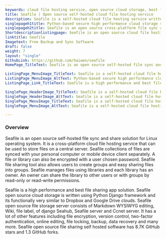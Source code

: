 ```yaml
---
keywords: cloud file hosting service, open source cloud storage, best file sharing app, open source file storage, file sharing tool, file sharing self hosted, file sync and share
title: Seafile | Open source self-hosted cloud file hosting service
description: Seafile is a self-hosted cloud file hosting service written in Python language. It is high performance and secure file synchronization and sharing solution.
singlepageh1title: Python-based secure high performance cloud storage system
singlepageh2title: Seafile is an open source cross-platform file sync and share solution. It is self-hosted, high reliability, performance, and productivity file sharing tool.
Shortdescriptionlistingpage: Seafile is an open source cloud file hosting service that can be installed on your personal server. It is cross-platform and secure file sync and share solution
linktitle: Seafile
Imagetext: Free Backup and Sync Software
draft: false
weight: 7
layout: "single"
GithubLink: https://github.com/haiwen/seafile
HomePage_TitleText: Seafile is an open source self-hosted file sync and share solutio

ListingPage_MenuImage_TitleText: Seafile is a self-hosted cloud file hosting service
ListingPage_MenuImage_AltText: Python-based secure high performance cloud storage system
ListingPage_Link_TitleText: Seafile is a high performance and best file sharing app solution.

SinglePage_HeaderImage_TitleText: Seafile is a self-hosted cloud file hosting service
SinglePage_HeaderImage_AltText: Seafile is a self-hosted cloud file hosting service
SinglePage_MenuImage_TitleText: Seafile is a self-hosted cloud file hosting service
SinglePage_MenuImage_AltText: Seafile is a self-hosted cloud file hosting service

---
```


### **Overview**

Seafile is an open source self-hosted file sync and share solution for Linux operating system. It is a cross-platform cloud file hosting service that can be used to store files on a central server. Seafile collections of files are synced with your personal computer or mobile device client separately. A file or library can also be encrypted with a user chosen password. Seafile file sharing tool also allows users to create groups and easy sharing files into groups. Seafile manages files using libraries and each library has an owner. An owner can share the library to other users or with groups by read-only or read-write permissions.

Seafile is a high performance and best file sharing app solution. Seafile open source cloud storage is written using Python Django framework and its functionally very similar to Dropbox and Google Drive clouds. Seafile open source file storage server consists of Markdown WYSIWYG editing, Wiki, file label, of django Seahub, Seafile server and Ccnet server. It has a lot of other features including file encryption, version control, two-factor authentication, online editing, file locking, backup, data recovery and many more. Seafile open source file sharing self hosted software has 8.7K GitHub stars and 1.3 GitHub forks.